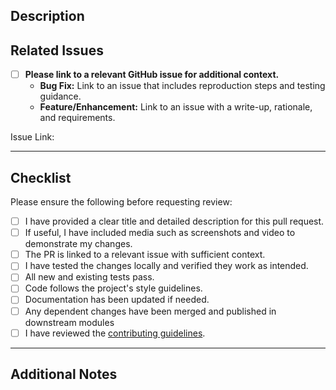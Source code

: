 ## Description

<!--
Describe what this PR changes or adds. Include any relevant context or motivation.
-->

## Related Issues

- [ ] **Please link to a relevant GitHub issue for additional context.**
  - **Bug Fix:** Link to an issue that includes reproduction steps and testing guidance.
  - **Feature/Enhancement:** Link to an issue with a write-up, rationale, and requirements.

Issue Link: <!-- e.g., closes #123 or relates to #456 -->

---

## Checklist

Please ensure the following before requesting review:

- [ ] I have provided a clear title and detailed description for this pull request.
- [ ] If useful, I have included media such as screenshots and video to demonstrate my changes.
- [ ] The PR is linked to a relevant issue with sufficient context.
- [ ] I have tested the changes locally and verified they work as intended.
- [ ] All new and existing tests pass.
- [ ] Code follows the project's style guidelines.
- [ ] Documentation has been updated if needed.
- [ ] Any dependent changes have been merged and published in downstream modules
- [ ] I have reviewed the [contributing guidelines](https://github.com/secondlife/viewer/blob/develop/CONTRIBUTING.md).

---

## Additional Notes

<!--
Add any other information, screenshots, or suggestions for reviewers here.
-->
